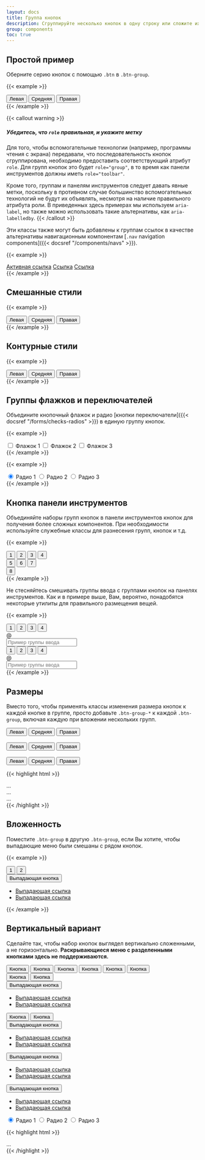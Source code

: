 ```yaml
---
layout: docs
title: Группа кнопок
description: Сгруппируйте несколько кнопок в одну строку или сложите их в вертикальный столбец.
group: components
toc: true
---
```


## Простой пример

Оберните серию кнопок с помощью `.btn` в `.btn-group`.

{{< example >}}
<div class="btn-group" role="group" aria-label="Простой пример">
  <button type="button" class="btn btn-primary">Левая</button>
  <button type="button" class="btn btn-primary">Средняя</button>
  <button type="button" class="btn btn-primary">Правая</button>
</div>
{{< /example >}}

{{< callout warning >}}
##### Убедитесь, что `role` правильная, и укажите метку

Для того, чтобы вспомогательные технологии (например, программы чтения с экрана) передавали, что последовательность кнопок сгруппирована, необходимо предоставить соответствующий атрибут `role`. Для групп кнопок это будет `role="group"`, в то время как панели инструментов должны иметь `role="toolbar"`.

Кроме того, группам и панелям инструментов следует давать явные метки, поскольку в противном случае большинство вспомогательных технологий не будут их объявлять, несмотря на наличие правильного атрибута роли. В приведенных здесь примерах мы используем `aria-label`, но также можно использовать такие альтернативы, как `aria-labelledby`.
{{< /callout >}}

Эти классы также могут быть добавлены к группам ссылок в качестве альтернативы навигационным компонентам [`.nav` navigation components]({{< docsref "/components/navs" >}}).

{{< example >}}
<div class="btn-group">
  <a href="#" class="btn btn-primary active" aria-current="page">Активная ссылка</a>
  <a href="#" class="btn btn-primary">Ссылка</a>
  <a href="#" class="btn btn-primary">Ссылка</a>
</div>
{{< /example >}}

## Смешанные стили

{{< example >}}
<div class="btn-group" role="group" aria-label="Basic mixed styles example">
  <button type="button" class="btn btn-danger">Левая</button>
  <button type="button" class="btn btn-warning">Средняя</button>
  <button type="button" class="btn btn-success">Правая</button>
</div>
{{< /example >}}

## Контурные стили

{{< example >}}
<div class="btn-group" role="group" aria-label="Basic outlined example">
  <button type="button" class="btn btn-outline-primary">Левая</button>
  <button type="button" class="btn btn-outline-primary">Средняя</button>
  <button type="button" class="btn btn-outline-primary">Правая</button>
</div>
{{< /example >}}

## Группы флажков и переключателей

Объедините кнопочный флажок и радио [кнопки переключатели]({{< docsref "/forms/checks-radios" >}}) в единую группу кнопок.

{{< example >}}
<div class="btn-group" role="group" aria-label="Базовая группа переключателей флажков">
  <input type="checkbox" class="btn-check" id="btncheck1" autocomplete="off">
  <label class="btn btn-outline-primary" for="btncheck1">Флажок 1</label>

  <input type="checkbox" class="btn-check" id="btncheck2" autocomplete="off">
  <label class="btn btn-outline-primary" for="btncheck2">Флажок 2</label>

  <input type="checkbox" class="btn-check" id="btncheck3" autocomplete="off">
  <label class="btn btn-outline-primary" for="btncheck3">Флажок 3</label>
</div>
{{< /example >}}

{{< example >}}
<div class="btn-group" role="group" aria-label="Базовая группа переключателей радио">
  <input type="radio" class="btn-check" name="btnradio" id="btnradio1" autocomplete="off" checked>
  <label class="btn btn-outline-primary" for="btnradio1">Радио 1</label>

  <input type="radio" class="btn-check" name="btnradio" id="btnradio2" autocomplete="off">
  <label class="btn btn-outline-primary" for="btnradio2">Радио 2</label>

  <input type="radio" class="btn-check" name="btnradio" id="btnradio3" autocomplete="off">
  <label class="btn btn-outline-primary" for="btnradio3">Радио 3</label>
</div>
{{< /example >}}

## Кнопка панели инструментов

Объединяйте наборы групп кнопок в панели инструментов кнопок для получения более сложных компонентов. При необходимости используйте служебные классы для разнесения групп, кнопок и т.д.

{{< example >}}
<div class="btn-toolbar" role="toolbar" aria-label="Панель инструментов с группами кнопок">
  <div class="btn-group mr-2" role="group" aria-label="Первая группа">
    <button type="button" class="btn btn-primary">1</button>
    <button type="button" class="btn btn-primary">2</button>
    <button type="button" class="btn btn-primary">3</button>
    <button type="button" class="btn btn-primary">4</button>
  </div>
  <div class="btn-group mr-2" role="group" aria-label="Вторая группа">
    <button type="button" class="btn btn-secondary">5</button>
    <button type="button" class="btn btn-secondary">6</button>
    <button type="button" class="btn btn-secondary">7</button>
  </div>
  <div class="btn-group" role="group" aria-label="Третья группа">
    <button type="button" class="btn btn-info">8</button>
  </div>
</div>
{{< /example >}}

Не стесняйтесь смешивать группы ввода с группами кнопок на панелях инструментов. Как и в примере выше, Вам, вероятно, понадобятся некоторые утилиты для правильного размещения вещей.

{{< example >}}
<div class="btn-toolbar mb-3" role="toolbar" aria-label="Панель инструментов с группами кнопок">
  <div class="btn-group mr-2" role="group" aria-label="Первая группа">
    <button type="button" class="btn btn-outline-secondary">1</button>
    <button type="button" class="btn btn-outline-secondary">2</button>
    <button type="button" class="btn btn-outline-secondary">3</button>
    <button type="button" class="btn btn-outline-secondary">4</button>
  </div>
  <div class="input-group">
    <div class="input-group-text" id="btnGroupAddon">@</div>
    <input type="text" class="form-control" placeholder="Пример группы ввода" aria-label="Пример группы ввода" aria-describedby="btnGroupAddon">
  </div>
</div>

<div class="btn-toolbar justify-content-between" role="toolbar" aria-label="Панель инструментов с группами кнопок">
  <div class="btn-group" role="group" aria-label="Первая группа">
    <button type="button" class="btn btn-outline-secondary">1</button>
    <button type="button" class="btn btn-outline-secondary">2</button>
    <button type="button" class="btn btn-outline-secondary">3</button>
    <button type="button" class="btn btn-outline-secondary">4</button>
  </div>
  <div class="input-group">
    <div class="input-group-text" id="btnGroupAddon2">@</div>
    <input type="text" class="form-control" placeholder="Пример группы ввода" aria-label="Пример группы ввода" aria-describedby="btnGroupAddon2">
  </div>
</div>
{{< /example >}}

## Размеры

Вместо того, чтобы применять классы изменения размера кнопок к каждой кнопке в группе, просто добавьте `.btn-group-*` к каждой `.btn-group`, включая каждую при вложении нескольких групп.

<div class="bd-example">
  <div class="btn-group btn-group-lg" role="group" aria-label="Группа больших кнопок">
    <button type="button" class="btn btn-outline-dark">Левая</button>
    <button type="button" class="btn btn-outline-dark">Средняя</button>
    <button type="button" class="btn btn-outline-dark">Правая</button>
  </div>
  <br>
  <div class="btn-group" role="group" aria-label="Группа кнопок по умолчанию">
    <button type="button" class="btn btn-outline-dark">Левая</button>
    <button type="button" class="btn btn-outline-dark">Средняя</button>
    <button type="button" class="btn btn-outline-dark">Правая</button>
  </div>
  <br>
  <div class="btn-group btn-group-sm" role="group" aria-label="Маленькая группа кнопок">
    <button type="button" class="btn btn-outline-dark">Левая</button>
    <button type="button" class="btn btn-outline-dark">Средняя</button>
    <button type="button" class="btn btn-outline-dark">Правая</button>
  </div>
</div>

{{< highlight html >}}
<div class="btn-group btn-group-lg" role="group" aria-label="...">...</div>
<div class="btn-group" role="group" aria-label="...">...</div>
<div class="btn-group btn-group-sm" role="group" aria-label="...">...</div>
{{< /highlight >}}

## Вложенность

Поместите `.btn-group` в другую `.btn-group`, если Вы хотите, чтобы выпадающие меню были смешаны с рядом кнопок.

{{< example >}}
<div class="btn-group" role="group" aria-label="Группа кнопок с вложенным раскрывающимся списком">
  <button type="button" class="btn btn-primary">1</button>
  <button type="button" class="btn btn-primary">2</button>

  <div class="btn-group" role="group">
    <button id="btnGroupDrop1" type="button" class="btn btn-primary dropdown-toggle" data-toggle="dropdown" aria-expanded="false">
      Выпадающая кнопка
    </button>
    <ul class="dropdown-menu" aria-labelledby="btnGroupDrop1">
      <li><a class="dropdown-item" href="#">Выпадающая ссылка</a></li>
      <li><a class="dropdown-item" href="#">Выпадающая ссылка</a></li>
    </ul>
  </div>
</div>
{{< /example >}}

## Вертикальный вариант

Сделайте так, чтобы набор кнопок выглядел вертикально сложенными, а не горизонтально. **Раскрывающиеся меню с разделенными кнопками здесь не поддерживаются.**

<div class="bd-example">
  <div class="btn-group-vertical" role="group" aria-label="Вертикальная группа кнопок">
    <button type="button" class="btn btn-dark">Кнопка</button>
    <button type="button" class="btn btn-dark">Кнопка</button>
    <button type="button" class="btn btn-dark">Кнопка</button>
    <button type="button" class="btn btn-dark">Кнопка</button>
    <button type="button" class="btn btn-dark">Кнопка</button>
    <button type="button" class="btn btn-dark">Кнопка</button>
  </div>
</div>

<div class="bd-example">
  <div class="btn-group-vertical" role="group" aria-label="Вертикальная группа кнопок">
    <button type="button" class="btn btn-primary">Кнопка</button>
    <button type="button" class="btn btn-primary">Кнопка</button>
    <div class="btn-group" role="group">
      <button id="btnGroupVerticalDrop1" type="button" class="btn btn-primary dropdown-toggle" data-toggle="dropdown" aria-expanded="false">
        Выпадающая кнопка
      </button>
      <ul class="dropdown-menu" aria-labelledby="btnGroupVerticalDrop1">
        <li><a class="dropdown-item" href="#">Выпадающая ссылка</a></li>
        <li><a class="dropdown-item" href="#">Выпадающая ссылка</a></li>
      </ul>
    </div>
    <button type="button" class="btn btn-primary">Кнопка</button>
    <button type="button" class="btn btn-primary">Кнопка</button>
    <div class="btn-group" role="group">
      <button id="btnGroupVerticalDrop2" type="button" class="btn btn-primary dropdown-toggle" data-toggle="dropdown" aria-expanded="false">
        Выпадающая кнопка
      </button>
      <ul class="dropdown-menu" aria-labelledby="btnGroupVerticalDrop2">
        <li><a class="dropdown-item" href="#">Выпадающая ссылка</a></li>
        <li><a class="dropdown-item" href="#">Выпадающая ссылка</a></li>
      </ul>
    </div>
    <div class="btn-group" role="group">
      <button id="btnGroupVerticalDrop3" type="button" class="btn btn-primary dropdown-toggle" data-toggle="dropdown" aria-expanded="false">
        Выпадающая кнопка
      </button>
      <ul class="dropdown-menu" aria-labelledby="btnGroupVerticalDrop3">
        <li><a class="dropdown-item" href="#">Выпадающая ссылка</a></li>
        <li><a class="dropdown-item" href="#">Выпадающая ссылка</a></li>
      </ul>
    </div>
    <div class="btn-group" role="group">
      <button id="btnGroupVerticalDrop4" type="button" class="btn btn-primary dropdown-toggle" data-toggle="dropdown" aria-expanded="false">
        Выпадающая кнопка
      </button>
      <ul class="dropdown-menu" aria-labelledby="btnGroupVerticalDrop4">
        <li><a class="dropdown-item" href="#">Выпадающая ссылка</a></li>
        <li><a class="dropdown-item" href="#">Выпадающая ссылка</a></li>
      </ul>
    </div>
  </div>
</div>

<div class="bd-example">
  <div class="btn-group-vertical" role="group" aria-label="Vertical radio toggle button group">
    <input type="radio" class="btn-check" name="vbtn-radio" id="vbtn-radio1" autocomplete="off" checked>
    <label class="btn btn-outline-danger" for="vbtn-radio1">Радио 1</label>
    <input type="radio" class="btn-check" name="vbtn-radio" id="vbtn-radio2" autocomplete="off">
    <label class="btn btn-outline-danger" for="vbtn-radio2">Радио 2</label>
    <input type="radio" class="btn-check" name="vbtn-radio" id="vbtn-radio3" autocomplete="off">
    <label class="btn btn-outline-danger" for="vbtn-radio3">Радио 3</label>
  </div>
</div>

{{< highlight html >}}
<div class="btn-group-vertical">
  ...
</div>
{{< /highlight >}}
